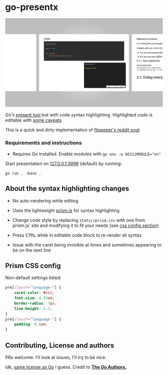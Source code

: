 # go-presentx

![presentx screenshot](./_assets/screen1.png)

Go's [present tool](https://github.com/golang/tools/tree/master/cmd/present) but with code syntax highlighting. Highlighted code is editable with [some caveats](#about-the-syntax-highlighting-changes)

This is a quick and dirty implementation of [flippeeer's reddit post](https://www.reddit.com/r/golang/comments/jpugtg/today_i_presented_go_to_my_team_the_screen/).

### Requirements and instructions

* Requires Go installed. Enable modules with `go env -w GO111MODULE="on"`

Start presentation on [127.0.0.1:3999](http://127.0.0.1:3999/) (default) by running:

```console
go run . -base .
```

## About the syntax highlighting changes
* No auto-rendering while editing

* Uses the lightweight [prism.js](https://prismjs.com/) for syntax highlighting

* Change code style by replacing `static/prism.css` with one from prism.js' site and modifying it to fit your needs (see [css config section](#prism-css-config))

* Press <kbd>CTRL</kbd> while in editable code block to re-render all syntax

* Issue with the caret being invisible at times and sometimes appearing to be on the next line
## Prism CSS config 

Non-default settings listed:

```css
pre[class*="language-"] {
    caret-color: #ccc;
    font-size: 0.95em;
    border-radius: 7px;
    line-height: 1.2;
}
pre[class*="language-"] {
    padding: 0.6em;
}
```

##  Contributing, License and authors

PRs welcome. I'll look at issues, I'll try to be nice.

idk, [same license as Go](https://github.com/golang/go/blob/master/LICENSE) I guess. Credit to **[The Go Authors.](https://github.com/golang/go/blob/master/AUTHORS)**